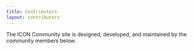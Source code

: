 ```yaml
---
title: Contributors
layout: contributors
---
```


The ICON Community site is designed, developed, and maintained by the community members below.
